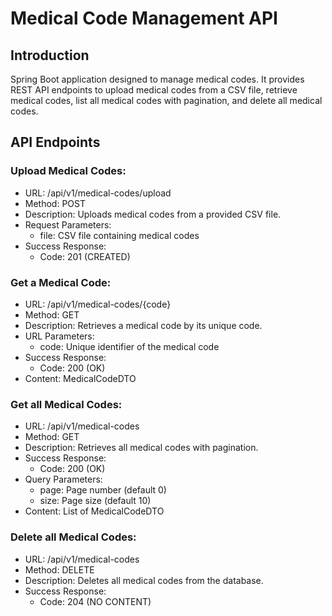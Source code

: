 # Medical Code Management API

## Introduction

Spring Boot application designed to manage medical codes. It provides REST API endpoints to upload medical codes from a CSV file, retrieve medical codes, list all medical codes with pagination, and delete all medical codes.

## API Endpoints

### Upload Medical Codes:
- URL: /api/v1/medical-codes/upload
- Method: POST
- Description: Uploads medical codes from a provided CSV file.
- Request Parameters:
    - file: CSV file containing medical codes
- Success Response:
    - Code: 201 (CREATED)

### Get a Medical Code:
- URL: /api/v1/medical-codes/{code}
- Method: GET
- Description: Retrieves a medical code by its unique code.
- URL Parameters:
    - code: Unique identifier of the medical code
- Success Response:
    - Code: 200 (OK)
- Content: MedicalCodeDTO

### Get all Medical Codes:
- URL: /api/v1/medical-codes
- Method: GET
- Description:  Retrieves all medical codes with pagination.
- Success Response:
    - Code: 200 (OK)
- Query Parameters:
    - page: Page number (default 0)
    - size: Page size (default 10)
- Content: List of MedicalCodeDTO

### Delete all Medical Codes:
- URL: /api/v1/medical-codes
- Method: DELETE
- Description:  Deletes all medical codes from the database.
- Success Response:
    - Code: 204 (NO CONTENT)